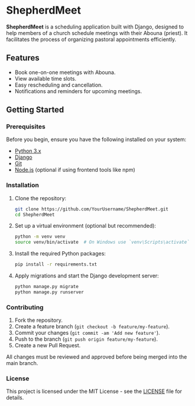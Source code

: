# ShepherdMeet

**ShepherdMeet** is a scheduling application built with Django, designed to help members of a church schedule meetings with their Abouna (priest). It facilitates the process of organizing pastoral appointments efficiently.

## Features
- Book one-on-one meetings with Abouna.
- View available time slots.
- Easy rescheduling and cancellation.
- Notifications and reminders for upcoming meetings.

## Getting Started

### Prerequisites

Before you begin, ensure you have the following installed on your system:

- [Python 3.x](https://www.python.org/)
- [Django](https://www.djangoproject.com/)
- [Git](https://git-scm.com/)
- [Node.js](https://nodejs.org/) (optional if using frontend tools like npm)

### Installation

1. Clone the repository:

    ```bash
    git clone https://github.com/YourUsername/ShepherdMeet.git
    cd ShepherdMeet
    ```

2. Set up a virtual environment (optional but recommended):

    ```bash
    python -m venv venv
    source venv/bin/activate  # On Windows use `venv\Scripts\activate`
    ```

3. Install the required Python packages:

    ```bash
    pip install -r requirements.txt
    ```

4. Apply migrations and start the Django development server:

    ```bash
    python manage.py migrate
    python manage.py runserver
    ```


### Contributing

1. Fork the repository.
2. Create a feature branch (`git checkout -b feature/my-feature`).
3. Commit your changes (`git commit -am 'Add new feature'`).
4. Push to the branch (`git push origin feature/my-feature`).
5. Create a new Pull Request.

All changes must be reviewed and approved before being merged into the main branch.

### License

This project is licensed under the MIT License - see the [LICENSE](LICENSE) file for details.
